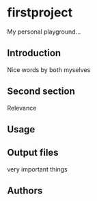 # firstproject
My personal playground...

## Introduction
Nice words by both myselves

## Second section
Relevance
## Usage

## Output files

very important things
## Authors
